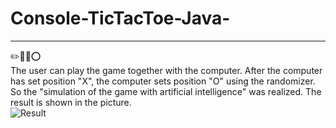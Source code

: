 # Console-TicTacToe-Java-
___
✏️📗:x::o: <br>
The user can play the game together with the computer. After the computer has set position "X", the computer sets position "O" using the randomizer.
So the "simulation of the game with artificial intelligence" was realized. 
The result is shown in the picture. <br>
![Result](https://github.com/DarinaViktorova/Console-TicTacToe-Java-/tree/master/img/result.png")


